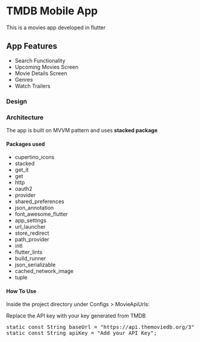 # TMDB Mobile App

This is a movies app developed in flutter


## App Features
- Search Functionality
- Upcoming Movies Screen
- Movie Details Screen
- Genres
- Watch Trailers

### Design 



### Architecture 

The app is built on MVVM pattern and uses **stacked package**



#### Packages used 

- cupertino_icons
- stacked
- get_it
- get
- http
- oauth2
- provider
- shared_preferences
- json_annotation
- font_awesome_flutter
- app_settings
- url_launcher
- store_redirect
- path_provider
- intl
- flutter_lints
- build_runner
- json_serializable
- cached_network_image
- tuple
  
  

#### How To Use

Inside the project directory under Configs > MovieApiUrls: 

Replace the API key with your key generated from TMDB

<pre>
static const String baseUrl = "https://api.themoviedb.org/3";
static const String apiKey = "Add your API Key";
</pre>


 
